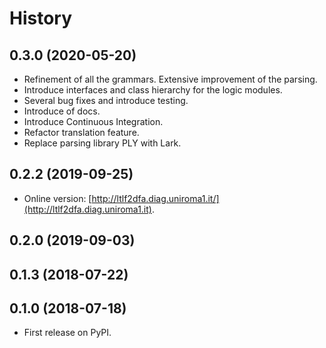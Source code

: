 # History

## 0.3.0 (2020-05-20)

* Refinement of all the grammars. Extensive improvement of the parsing.
* Introduce interfaces and class hierarchy for the logic modules.
* Several bug fixes and introduce testing.
* Introduce of docs.
* Introduce Continuous Integration.
* Refactor translation feature.
* Replace parsing library PLY with Lark.

## 0.2.2 (2019-09-25)

* Online version: [http://ltlf2dfa.diag.uniroma1.it/](http://ltlf2dfa.diag.uniroma1.it).

## 0.2.0 (2019-09-03)

## 0.1.3 (2018-07-22)

## 0.1.0 (2018-07-18)

* First release on PyPI.

